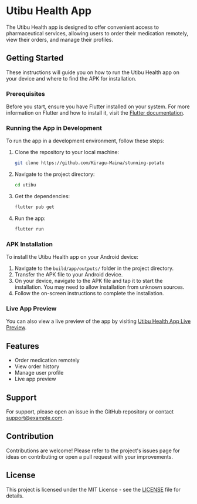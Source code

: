 # Utibu Health App

The Utibu Health app is designed to offer convenient access to pharmaceutical services, allowing users to order their medication remotely, view their orders, and manage their profiles.

## Getting Started

These instructions will guide you on how to run the Utibu Health app on your device and where to find the APK for installation.

### Prerequisites

Before you start, ensure you have Flutter installed on your system. For more information on Flutter and how to install it, visit the [Flutter documentation](https://flutter.dev/docs/get-started/install).

### Running the App in Development

To run the app in a development environment, follow these steps:

1. Clone the repository to your local machine:
   ```bash
   git clone https://github.com/Kiragu-Maina/stunning-potato
   ```
2. Navigate to the project directory:
   ```bash
   cd utibu
   ```
3. Get the dependencies:
   ```bash
   flutter pub get
   ```
4. Run the app:
   ```bash
   flutter run
   ```

### APK Installation

To install the Utibu Health app on your Android device:

1. Navigate to the `build/app/outputs/` folder in the project directory.
2. Transfer the APK file to your Android device.
3. On your device, navigate to the APK file and tap it to start the installation. You may need to allow installation from unknown sources.
4. Follow the on-screen instructions to complete the installation.

### Live App Preview

You can also view a live preview of the app by visiting [Utibu Health App Live Preview](https://g-assist-b207f.web.app/).

## Features

- Order medication remotely
- View order history
- Manage user profile
- Live app preview

## Support

For support, please open an issue in the GitHub repository or contact support@example.com.

## Contribution

Contributions are welcome! Please refer to the project's issues page for ideas on contributing or open a pull request with your improvements.

## License

This project is licensed under the MIT License - see the [LICENSE](LICENSE) file for details.
```

